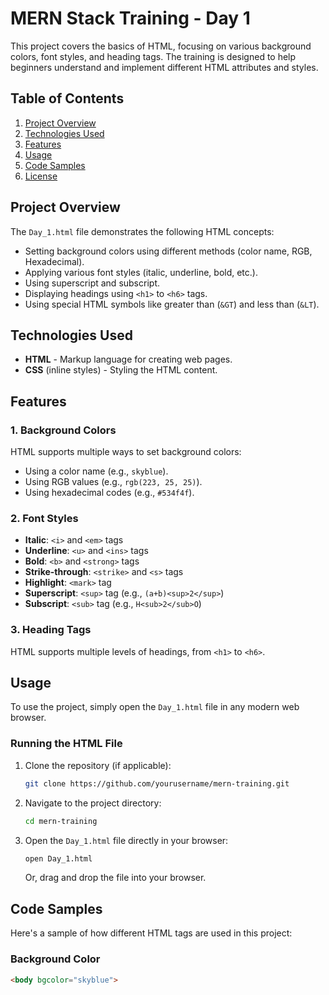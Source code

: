 # MERN Stack Training - Day 1

This project covers the basics of HTML, focusing on various background colors, font styles, and heading tags. The training is designed to help beginners understand and implement different HTML attributes and styles.

## Table of Contents

1. [Project Overview](#project-overview)
2. [Technologies Used](#technologies-used)
3. [Features](#features)
4. [Usage](#usage)
5. [Code Samples](#code-samples)
6. [License](#license)

## Project Overview

The `Day_1.html` file demonstrates the following HTML concepts:

- Setting background colors using different methods (color name, RGB, Hexadecimal).
- Applying various font styles (italic, underline, bold, etc.).
- Using superscript and subscript.
- Displaying headings using `<h1>` to `<h6>` tags.
- Using special HTML symbols like greater than (`&GT`) and less than (`&LT`).

## Technologies Used

- **HTML** - Markup language for creating web pages.
- **CSS** (inline styles) - Styling the HTML content.

## Features

### 1. Background Colors
HTML supports multiple ways to set background colors:
- Using a color name (e.g., `skyblue`).
- Using RGB values (e.g., `rgb(223, 25, 25)`).
- Using hexadecimal codes (e.g., `#534f4f`).

### 2. Font Styles
- **Italic**: `<i>` and `<em>` tags
- **Underline**: `<u>` and `<ins>` tags
- **Bold**: `<b>` and `<strong>` tags
- **Strike-through**: `<strike>` and `<s>` tags
- **Highlight**: `<mark>` tag
- **Superscript**: `<sup>` tag (e.g., `(a+b)<sup>2</sup>`)
- **Subscript**: `<sub>` tag (e.g., `H<sub>2</sub>O`)

### 3. Heading Tags
HTML supports multiple levels of headings, from `<h1>` to `<h6>`.

## Usage

To use the project, simply open the `Day_1.html` file in any modern web browser.

### Running the HTML File
1. Clone the repository (if applicable):
    ```bash
    git clone https://github.com/yourusername/mern-training.git
    ```
2. Navigate to the project directory:
    ```bash
    cd mern-training
    ```
3. Open the `Day_1.html` file directly in your browser:
    ```bash
    open Day_1.html
    ```
   Or, drag and drop the file into your browser.

## Code Samples

Here's a sample of how different HTML tags are used in this project:

### Background Color
```html
<body bgcolor="skyblue">
